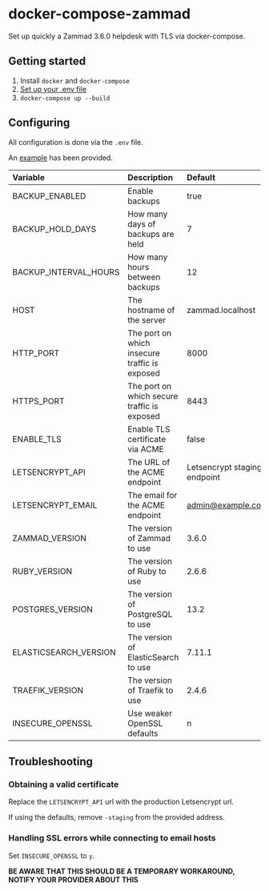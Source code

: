 # docker-compose-zammad

Set up quickly a Zammad 3.6.0 helpdesk with TLS via docker-compose.

## Getting started

1. Install `docker` and `docker-compose`
2. [Set up your .env file](#configuring)
3. `docker-compose up --build`

## Configuring

All configuration is done via the `.env` file.

An [example](.env.example) has been provided.

| Variable              | Description                                   | Default                      |
| :-------------------- | :-------------------------------------------- | :--------------------------- |
| BACKUP_ENABLED        | Enable backups                                | true                         |
| BACKUP_HOLD_DAYS      | How many days of backups are held             | 7                            |
| BACKUP_INTERVAL_HOURS | How many hours between backups                | 12                           |
| HOST                  | The hostname of the server                    | zammad.localhost             |
| HTTP_PORT             | The port on which insecure traffic is exposed | 8000                         |
| HTTPS_PORT            | The port on which secure traffic is exposed   | 8443                         |
| ENABLE_TLS            | Enable TLS certificate via ACME               | false                        |
| LETSENCRYPT_API       | The URL of the ACME endpoint                  | Letsencrypt staging endpoint |
| LETSENCRYPT_EMAIL     | The email for the ACME endpoint               | admin@example.com            |
| ZAMMAD_VERSION        | The version of Zammad to use                  | 3.6.0                        |
| RUBY_VERSION          | The version of Ruby to use                    | 2.6.6                        |
| POSTGRES_VERSION      | The version of PostgreSQL to use              | 13.2                         |
| ELASTICSEARCH_VERSION | The version of ElasticSearch to use           | 7.11.1                       |
| TRAEFIK_VERSION       | The version of Traefik to use                 | 2.4.6                        |
| INSECURE_OPENSSL      | Use weaker OpenSSL defaults                   | n                            |

## Troubleshooting

### Obtaining a valid certificate

Replace the `LETSENCRYPT_API` url with the production Letsencrypt url.

If using the defaults, remove `-staging` from the provided address.

### Handling SSL errors while connecting to email hosts

Set `INSECURE_OPENSSL` to `y`.

__BE AWARE THAT THIS SHOULD BE A TEMPORARY WORKAROUND, NOTIFY YOUR PROVIDER ABOUT THIS__
